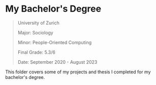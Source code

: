 # My Bachelor's Degree

> University of Zurich
> 
> Major: Sociology
> 
> Minor: People-Oriented Computing
>
> Final Grade: 5.3/6
>
> Date: September 2020 - August 2023

This folder covers some of my projects and thesis I completed for my bachelor's degree.
